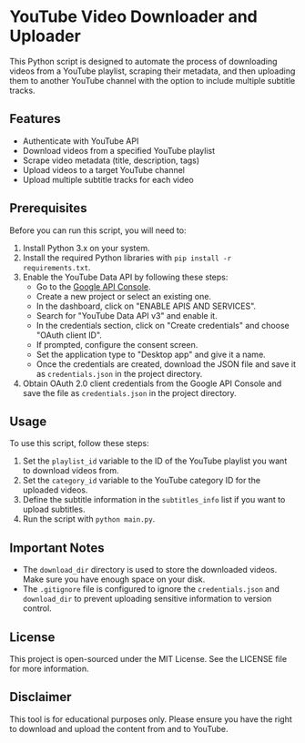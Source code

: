 # YouTube Video Downloader and Uploader

This Python script is designed to automate the process of downloading videos from a YouTube playlist, scraping their metadata, and then uploading them to another YouTube channel with the option to include multiple subtitle tracks.

## Features

- Authenticate with YouTube API
- Download videos from a specified YouTube playlist
- Scrape video metadata (title, description, tags)
- Upload videos to a target YouTube channel
- Upload multiple subtitle tracks for each video

## Prerequisites

Before you can run this script, you will need to:

1. Install Python 3.x on your system.
2. Install the required Python libraries with `pip install -r requirements.txt`.
3. Enable the YouTube Data API by following these steps:
   - Go to the [Google API Console](https://console.developers.google.com/).
   - Create a new project or select an existing one.
   - In the dashboard, click on "ENABLE APIS AND SERVICES".
   - Search for "YouTube Data API v3" and enable it.
   - In the credentials section, click on "Create credentials" and choose "OAuth client ID".
   - If prompted, configure the consent screen.
   - Set the application type to "Desktop app" and give it a name.
   - Once the credentials are created, download the JSON file and save it as `credentials.json` in the project directory.
4. Obtain OAuth 2.0 client credentials from the Google API Console and save the file as `credentials.json` in the project directory.

## Usage

To use this script, follow these steps:

1. Set the `playlist_id` variable to the ID of the YouTube playlist you want to download videos from.
2. Set the `category_id` variable to the YouTube category ID for the uploaded videos.
3. Define the subtitle information in the `subtitles_info` list if you want to upload subtitles.
4. Run the script with `python main.py`.

## Important Notes

- The `download_dir` directory is used to store the downloaded videos. Make sure you have enough space on your disk.
- The `.gitignore` file is configured to ignore the `credentials.json` and `download_dir` to prevent uploading sensitive information to version control.

## License

This project is open-sourced under the MIT License. See the LICENSE file for more information.

## Disclaimer

This tool is for educational purposes only. Please ensure you have the right to download and upload the content from and to YouTube.
